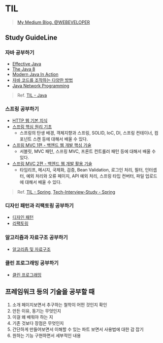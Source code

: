 # TIL
  
> [My Medium Blog. @WEBEVELOPER](https://medium.com/webeveloper)

## Study GuideLine

### 자바 공부하기

- [Effective Java](https://github.com/BAEKJungHo/effectiveJava)
- [The Java 8](https://github.com/BAEKJungHo/the-java-8)
- [Modern Java In Action](https://github.com/BAEKJungHo/modern-java-in-action)
- [자바 코드를 조작하는 다양한 방법](https://github.com/BAEKJungHo/the_java_manipulate_code)
- [Java Network Programming](https://github.com/BAEKJungHo/java_network_programming)

> Ref. [TIL - Java](https://github.com/BAEKJungHo/TIL/tree/master/Java)

### 스프링 공부하기

- [HTTP 웹 기본 지식](https://github.com/BAEKJungHo/inflearn-http)
- [스프링 핵심 원리 기초](https://github.com/BAEKJungHo/spring-core-principle)
  - 스프링의 탄생 배경, 객체지향과 스프링, SOLID, IoC, DI, 스프링 컨테이너, 컴포넌트 스캔 등에 대해서 배울 수 있다.
- [스프링 MVC 1편 - 백엔드 웹 개발 핵심 기술](https://github.com/BAEKJungHo/springmvc-project1)
  - 서블릿, MVC 패턴, 스프링 MVC, 프론트 컨트롤러 패턴 등에 대해서 배울 수 있다.
- [스프링 MVC 2편 - 백엔드 웹 개발 활용 기술](https://github.com/BAEKJungHo/springmvc-project2)
  - 타임리프, 메시지, 국제화, 검증, Bean Validation, 로그인 처리, 필터, 인터셉터, 예외 처리와 오류 페이지, API 예외 처리, 스프링 타입 컨버터, 파일 업로드에 대해서 배울 수 있다.

> Ref. [TIL - Spring](https://github.com/BAEKJungHo/TIL/tree/master/Spring), [Tech-Interview-Study - Spring](https://github.com/BAEKJungHo/tech-interview-study/tree/main/Spring)

### 디자인 패턴과 리팩토링 공부하기

- [디자인 패턴](https://github.com/BAEKJungHo/designpattern/tree/master/DESIGNPATTERN)
- [리팩토링](https://github.com/BAEKJungHo/designpattern/tree/master/REFACTORING)

### 알고리즘과 자료구조 공부하기

- [알고리즘 및 자료구조](https://github.com/BAEKJungHo/algorithms)

### 클린 프로그래밍 공부하기

- [클린 프로그래밍](https://github.com/BAEKJungHo/clean-programming)

## 프레임워크 등의 기술을 공부할 때

1. 소개 페이지보면서 추구하는 철학이 어떤 것인지 확인
2. 만든 이유, 동기는 무엇인지
3. 이걸 왜 배워야 하는 지
4. 기존 것보다 장점은 무엇인지
5. 간단하게 만들어보면서 이해할 수 있는 파트 보면서 사용법에 대한 감 잡기
6. 원하는 기능 구현하면서 세부적인 내용 
